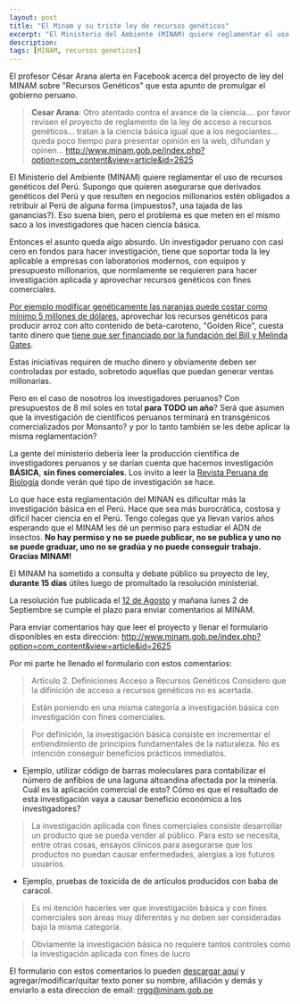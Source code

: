 ```yaml
---
layout: post
title: "El Minam y su triste ley de recursos genéticos"
excerpt: "El Ministerio del Ambiente (MINAM) quiere reglamentar el uso de recursos genéticos del Perú. Supongo que quieren asegurarse que derivados genéticos del Perú que resulten en negocios millonarios estén obligados a retribuir al Perú de alguna forma (impuestos?, una tajada de las ganancias?). Eso suena bien, pero el problema es que meten en el mismo saco a los investigadores."
description: 
tags: [MINAM, recursos geneticos]
---
```


El profesor César Arana alerta en Facebook acerca del proyecto de ley del MINAM sobre "Recursos Genéticos" que esta apunto de promulgar el gobierno peruano.

> **Cesar Arana**:
> Otro atentado contra el avance de la ciencia.... por favor revisen el proyecto de reglamento de la ley de acceso a recursos genéticos... tratan a la ciencia básica igual que a los negociantes... queda poco tiempo para presentar opinión en la web, difundan y opinen...
> <http://www.minam.gob.pe/index.php?option=com_content&view=article&id=2625>

El Ministerio del Ambiente (MINAM) quiere reglamentar el uso de recursos genéticos del Perú. Supongo que quieren asegurarse que derivados genéticos del Perú y que resulten en negocios millonarios estén obligados a retribuir al Perú de alguna forma (impuestos?, una tajada de las ganancias?). Eso suena bien, pero el problema es que meten en el mismo saco a los investigadores que hacen ciencia básica.

Entonces el asunto queda algo absurdo. Un investigador peruano con casi cero en fondos para hacer investigación, tiene que soportar toda la ley aplicable a empresas con laboratorios modernos, con equipos y presupuesto millonarios, que normlamente se requieren para hacer investigación aplicada y aprovechar recursos genéticos con fines comerciales. 

[Por ejemplo modificar genéticamente las naranjas puede costar como mínimo 5 millones de dólares](http://www.nytimes.com/2013/07/28/science/a-race-to-save-the-orange-by-altering-its-dna.html), aprovechar los recursos genéticos para producir arroz con alto contenido de beta-caroteno, "Golden Rice",  cuesta tanto dinero que [tiene que ser financiado por la fundación del Bill y Melinda Gates](http://www.nytimes.com/2013/08/25/sunday-review/golden-rice-lifesaver.html?pagewanted=all).

Estas iniciativas requiren de mucho dinero y obviamente deben ser controladas por estado, sobretodo aquellas que puedan generar ventas millonarias.

Pero en el caso de nosotros los investigadores peruanos? Con presupuestos de 8 mil soles en total **para TODO un año**? Será que asumen que la investigación de científicos peruanos terminará en transgénicos comercializados por Monsanto? y por lo tanto también se les debe aplicar la misma reglamentación?

La gente del ministerio debería leer la producción científica de investigadores peruanos y se darían cuenta que hacemos investigación **BÁSICA**, **sin fines comerciales**. Los invito a leer la [Revista Peruana de Biología](http://revistasinvestigacion.unmsm.edu.pe/index.php/rpb/issue/view/101/showToc) donde verán qué tipo de investigación se hace.

Lo que hace esta reglamentación del MINAN es dificultar más la investigación básica en el Perú. Hace que sea más burocrática, costosa y difícil hacer ciencia en el Perú. Tengo colegas que ya llevan varios años esperando que el MINAM les dé un permiso para estudiar el ADN de insectos. **No hay permiso y no se puede publicar, no se publica y uno no se puede graduar, uno no se gradúa y no puede conseguir trabajo. Gracias MINAM!**

El MINAM ha sometido a consulta y debate público su proyecto de ley, **durante 15 días** útiles luego de promultado la resolución ministerial.

La resolución fue publicada el [12 de Agosto](http://www.minam.gob.pe/index.php?option=com_docman&task=cat_view&gid=69&Itemid=39) y mañana lunes 2 de Septiembre se cumple el plazo para enviar comentarios al MINAM.

Para enviar comentarios hay que leer el proyecto y llenar el formulario disponibles en esta dirección: <http://www.minam.gob.pe/index.php?option=com_content&view=article&id=2625>

Por mi parte he llenado el formulario con estos comentarios:

> Artículo 2. Definiciones
Acceso a Recursos Genéticos
> Considero que la difinición de acceso a recursos genéticos no es acertada.

> Están poniendo en una misma categoría a investigación básica con investigación con fines comerciales.

> Por definición, la investigación básica consiste en incrementar el entiendimiento de principios fundamentales de la naturaleza. No es intención conseguir beneficios prácticos inmediatos.
- Ejemplo, utilizar código de barras moleculares para contabilizar el número de anfibios de una laguna altoandina afectada por la minería. Cuál es la aplicación comercial de esto? Cómo es que el resultado de esta investigación vaya a causar beneficio económico a los investigadores?

> La investigación aplicada con fines comerciales consiste desarrollar un producto que se pueda vender al público. Para esto se necesita, entre otras cosas, ensayos clínicos para asegurarse que los productos no puedan causar enfermedades, alergias a los futuros usuarios.
- Ejemplo, pruebas de toxicida de de artículos producidos con baba de caracol.

> Es mi itención hacerles ver que investigación básica y con fines comerciales son áreas muy diferentes y no deben ser consideradas bajo la misma categoría.

> Obviamente la investigación básica no requiere tantos controles como la investigación aplicada con fines de lucro

El formulario con estos comentarios lo pueden [descargar aquí](http://nymphalidae.utu.fi/cpena/blog/formato_aportes_comentarios_rm_233-2013-minam_comentarios.doc) y agregar/modificar/quitar texto poner su nombre, afiliación y demás y enviarlo a esta direccion de email:  [rrgg@minam.gob.pe](mailto:rrgg@minam.gob.pe)
